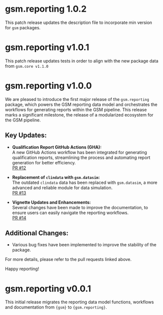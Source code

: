 # gsm.reporting 1.0.2

This patch release updates the description file to incorporate min version for `gsm` packages.


# gsm.reporting v1.0.1

This patch release updates tests in order to align with the new package data from `gsm.core v1.1.0` 

# gsm.reporting v1.0.0

We are pleased to introduce the first major release of the `gsm.reporting` package, which powers the GSM reporting data model and orchestrates the workflows for generating reports within the GSM pipeline. This release marks a significant milestone, the release of a modularized ecosystem for the GSM pipeline.

## Key Updates:
- **Qualification Report GitHub Actions (GHA):**  
  A new GitHub Actions workflow has been integrated for generating qualification reports, streamlining the process and automating report generation for better efficiency.  
  [PR #12](https://github.com/Gilead-BioStats/gsm.reporting/pull/12)

- **Replacement of `clindata` with `gsm.datasim`:**  
  The outdated `clindata` data has been replaced with `gsm.datasim`, a more advanced and reliable module for data simulation.  
  [PR #13](https://github.com/Gilead-BioStats/gsm.reporting/pull/13)

- **Vignette Updates and Enhancements:**  
  Several changes have been made to improve the documentation, to ensure users can easily navigate the reporting workflows.  
  [PR #14](https://github.com/Gilead-BioStats/gsm.reporting/pull/14)


## Additional Changes:
- Various bug fixes have been implemented to improve the stability of the package.

For more details, please refer to the pull requests linked above.

Happy reporting!

# gsm.reporting v0.0.1

This initial release migrates the reporting data model functions, workflows and documentation from `{gsm}` to `{gsm.reporting}`.
